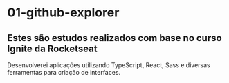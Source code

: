 # 01-github-explorer

## Estes são estudos realizados com base no curso Ignite da Rocketseat
Desenvolverei aplicações utilizando TypeScript, React, Sass e diversas ferramentas para criação de interfaces. 
